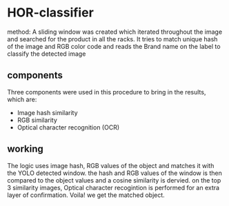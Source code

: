 # HOR-classifier
method: A sliding window was created which iterated throughout the image and searched for the product in all the racks. It tries to match unique hash of the image and RGB color code and reads the Brand name on the label to classify the detected image

## components
Three components were used in this procedure to bring in the results, which are:
- Image hash similarity 
- RGB similarity
- Optical character recognition (OCR)

## working
The logic uses image hash, RGB values of the object and matches it with the YOLO detected window. the hash and RGB values of the window is then compared to the object values and a cosine similarity is dervied. on the top 3 similarity images, Optical character recogintion is performed for an extra layer of confirmation. Voila! we get the matched object.


